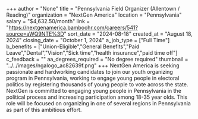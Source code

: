 +++
author = "None"
title = "Pennsylvania Field Organizer (Allentown / Reading)"
organization = "NextGen America"
location = "Pennsylvania"
salary = "$4,632.50/month"
link = "https://nextgenamerica.bamboohr.com/careers/541?source=aWQ9NTE%3D"
sort_date = "2024-08-18"
created_at = "August 18, 2024"
closing_date = "October 1, 2024"
a_job_type = ["Full Time"]
b_benefits = ["Union-Eligible","General Benefits","Paid Leave","Dental","Vision","Sick time","health insurance","paid time off"]
c_feedback = ""
aa_degrees_required = "No degree required"
thumbnail = "../../images/ngalogo_ac82639f.png"
+++
NextGen America is seeking passionate and hardworking candidates to join our youth organizing program in Pennsylvania, working to engage young people in electoral politics by registering thousands of young people to vote across the state. NextGen is committed to engaging young people in Pennsylvania in the political process and increasing participation among 18-35 year olds. This role will be focused on organizing in one of several regions in Pennsylvania as part of this ambitious effort. 
